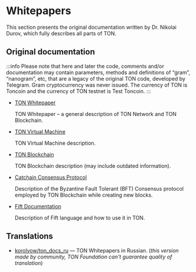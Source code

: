 # Whitepapers

This section presents the original documentation written by Dr. Nikolai Durov, which fully describes all parts of TON.

## Original documentation

:::info
Please note that here and later the code, comments and/or documentation may contain parameters, methods and definitions of “gram”, “nanogram”, etc, that are a legacy of the original TON code, developed by Telegram. Gram cryptocurrency was never issued. The currency of TON is Toncoin and the currency of TON testnet is Test Toncoin.
:::

* [TON Whitepaper](https://ton.org/docs/ton.pdf)

  TON Whitepaper – a general description of TON Network and TON Blockchain.

* [TON Virtual Machine](https://ton.org/docs/tvm.pdf)

  TON Virtual Machine description.

* [TON Blockchain](https://ton.org/docs/tblkch.pdf)

  TON Blockchain description (may include outdated information).

* [Catchain Consensus Protocol](https://ton.org/docs/catchain.pdf)

  Description of the Byzantine Fault Tolerant (BFT) Consensus protocol employed by TON Blockchain while creating new blocks.
  
* [Fift Documentation](https://ton.org/docs/fiftbase.pdf)

  Description of Fift language and how to use it in TON.

## Translations

* [korolyow/ton_docs_ru](https://github.com/Korolyow/TON_docs_ru) — TON Whitepapers in Russian. (_this version made by community, TON Foundation can't guarantee quality of translation_)